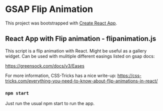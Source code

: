 # GSAP Flip Animation 

This project was bootstrapped with [Create React App](https://github.com/facebook/create-react-app).

## React App with Flip animation - flipanimation.js

This script is a flip animation with React.  Might be useful as a gallery widget.  Can be used with
mulitiple different easings listed on gsap docs: 

https://greensock.com/docs/v3/Eases

For more information, CSS-Tricks has a nice write-up:
https://css-tricks.com/everything-you-need-to-know-about-flip-animations-in-react/

### `npm start`

Just run the usual npm start to run the app.  


